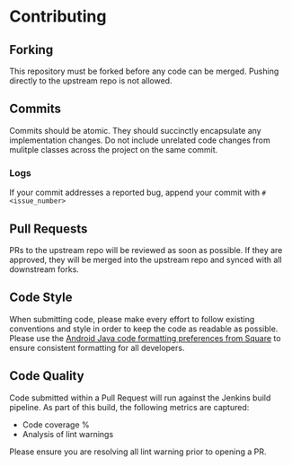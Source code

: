 # Contributing

## Forking

This repository must be forked before any code can be merged. Pushing 
directly to the upstream repo is not allowed. 

## Commits

Commits should be atomic. They should succinctly encapsulate any implementation
changes. Do not include unrelated code changes from mulitple classes across the 
project on the same commit.

### Logs

If your commit addresses a reported bug, append your commit with `#<issue_number>`


## Pull Requests

PRs to the upstream repo will be reviewed as soon as possible. If they are 
approved, they will be merged into the upstream repo and synced with all 
downstream forks.

## Code Style

When submitting code, please make every effort to follow existing conventions 
and style in order to keep the code as readable as possible. Please use the
[Android Java code formatting preferences from Square](https://github.com/square/java-code-styles)
to ensure consistent formatting for all developers.

## Code Quality

Code submitted within a Pull Request will run against the Jenkins build pipeline.
As part of this build, the following metrics are captured:

* Code coverage %
* Analysis of lint warnings

Please ensure you are resolving all lint warning prior to opening a PR.


 